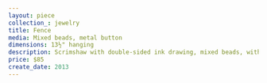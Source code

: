 ```yaml
---
layout: piece
collection_: jewelry
title: Fence
media: Mixed beads, metal button
dimensions: 13½" hanging
description: Scrimshaw with double-sided ink drawing, mixed beads, with metal button and beaded clasp.
price: $85
create_date: 2013
---
```

